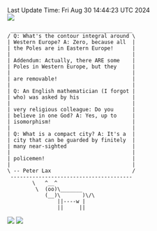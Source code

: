 Last Update Time: 
Fri Aug 30 14:44:23 UTC 2024
<br>![](https://img.shields.io/badge/%E5%A4%A7%E5%AE%B6-%E5%AE%89%E5%AE%89-green)<br>
```
 _______________________________________
/ Q: What's the contour integral around \
| Western Europe? A: Zero, because all  |
| the Poles are in Eastern Europe!      |
|                                       |
| Addendum: Actually, there ARE some    |
| Poles in Western Europe, but they     |
|                                       |
| are removable!                        |
|                                       |
| Q: An English mathematician (I forgot |
| who) was asked by his                 |
|                                       |
| very religious colleague: Do you      |
| believe in one God? A: Yes, up to     |
| isomorphism!                          |
|                                       |
| Q: What is a compact city? A: It's a  |
| city that can be guarded by finitely  |
| many near-sighted                     |
|                                       |
| policemen!                            |
|                                       |
\ -- Peter Lax                          /
 ---------------------------------------
        \   ^__^
         \  (oo)\_______
            (__)\       )\/\
                ||----w |
                ||     ||
```
![](https://github-readme-stats.vercel.app/api?username=chenlitw)
![](https://github-readme-stats.vercel.app/api/top-langs/?username=chenlitw)
